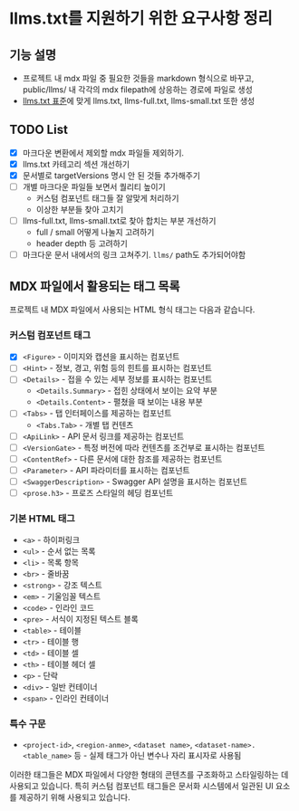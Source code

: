 # llms.txt를 지원하기 위한 요구사항 정리

## 기능 설명

- 프로젝트 내 mdx 파일 중 필요한 것들을 markdown 형식으로 바꾸고, public/llms/ 내 각각의 mdx filepath에 상응하는 경로에 파일로 생성
- [llms.txt 표준](https://llmstxt.org/)에 맞게 llms.txt, llms-full.txt, llms-small.txt 또한 생성

## TODO List

- [x] 마크다운 변환에서 제외할 mdx 파일들 제외하기.
- [x] llms.txt 카테고리 섹션 개선하기
- [x] 문서별로 targetVersions 명시 안 된 것들 추가해주기
- [ ] 개별 마크다운 파일들 보면서 퀄리티 높이기
  - 커스텀 컴포넌트 태그들 잘 알맞게 처리하기
  - 이상한 부분들 찾아 고치기
- [ ] llms-full.txt, llms-small.txt로 찾아 합치는 부분 개선하기
  - full / small 어떻게 나눌지 고려하기
  - header depth 등 고려하기
- [ ] 마크다운 문서 내에서의 링크 고쳐주기. `llms/` path도 추가되어야함

## MDX 파일에서 활용되는 태그 목록

프로젝트 내 MDX 파일에서 사용되는 HTML 형식 태그는 다음과 같습니다.

### 커스텀 컴포넌트 태그

- [x] `<Figure>` - 이미지와 캡션을 표시하는 컴포넌트
- [ ] `<Hint>` - 정보, 경고, 위험 등의 힌트를 표시하는 컴포넌트
- [ ] `<Details>` - 접을 수 있는 세부 정보를 표시하는 컴포넌트
  - `<Details.Summary>` - 접힌 상태에서 보이는 요약 부분
  - `<Details.Content>` - 펼쳤을 때 보이는 내용 부분
- [ ] `<Tabs>` - 탭 인터페이스를 제공하는 컴포넌트
  - `<Tabs.Tab>` - 개별 탭 컨텐츠
- [ ] `<ApiLink>` - API 문서 링크를 제공하는 컴포넌트
- [ ] `<VersionGate>` - 특정 버전에 따라 컨텐츠를 조건부로 표시하는 컴포넌트
- [ ] `<ContentRef>` - 다른 문서에 대한 참조를 제공하는 컴포넌트
- [ ] `<Parameter>` - API 파라미터를 표시하는 컴포넌트
- [ ] `<SwaggerDescription>` - Swagger API 설명을 표시하는 컴포넌트
- [ ] `<prose.h3>` - 프로즈 스타일의 헤딩 컴포넌트

### 기본 HTML 태그

- `<a>` - 하이퍼링크
- `<ul>` - 순서 없는 목록
- `<li>` - 목록 항목
- `<br>` - 줄바꿈
- `<strong>` - 강조 텍스트
- `<em>` - 기울임꼴 텍스트
- `<code>` - 인라인 코드
- `<pre>` - 서식이 지정된 텍스트 블록
- `<table>` - 테이블
- `<tr>` - 테이블 행
- `<td>` - 테이블 셀
- `<th>` - 테이블 헤더 셀
- `<p>` - 단락
- `<div>` - 일반 컨테이너
- `<span>` - 인라인 컨테이너

### 특수 구문

- `<project-id>`, `<region-anme>`, `<dataset name>`, `<dataset-name>.<table_name>` 등 - 실제 태그가 아닌 변수나 자리 표시자로 사용됨

이러한 태그들은 MDX 파일에서 다양한 형태의 콘텐츠를 구조화하고 스타일링하는 데 사용되고 있습니다. 특히 커스텀 컴포넌트 태그들은 문서화 시스템에서 일관된 UI 요소를 제공하기 위해 사용되고 있습니다.
